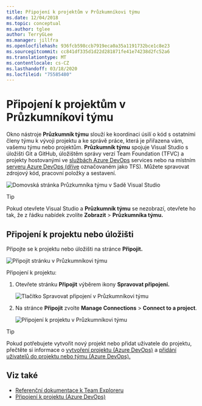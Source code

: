 ```yaml
---
title: Připojení k projektům v Průzkumníkovi týmu
ms.date: 12/04/2018
ms.topic: conceptual
ms.author: tglee
author: TerryGLee
ms.manager: jillfra
ms.openlocfilehash: 936fcb598ccb7919eca0a35a1191732bce1c8e23
ms.sourcegitcommit: cc841df335d1d22d281871fe41e74238d2fc52a6
ms.translationtype: MT
ms.contentlocale: cs-CZ
ms.lasthandoff: 03/18/2020
ms.locfileid: "75585480"
---
```

# <a name="connect-to-projects-in-team-explorer"></a>Připojení k projektům v Průzkumníkovi týmu

Okno nástroje **Průzkumník týmu** slouží ke koordinaci úsilí o kód s ostatními členy týmu k vývoji projektu a ke správě práce, která je přiřazena vám, vašemu týmu nebo projektům. **Průzkumník týmu** spojuje Visual Studio s úložišti Git a GitHub, úložištěm správy verzí Team Foundation (TFVC) a projekty hostovanými ve [službách Azure DevOps](/azure/devops/user-guide/what-is-azure-devops-services) services nebo na místním [serveru Azure DevOps (dříve](/azure/devops/index-all) označovaném jako TFS). Můžete spravovat zdrojový kód, pracovní položky a sestavení.

![Domovská stránka Průzkumníka týmu v Sadě Visual Studio](media/team-explorer/team-explorer.png)

> [!TIP]
> Pokud otevřete Visual Studio a **Průzkumník týmu** se nezobrazí, otevřete ho tak, že z řádku nabídek zvolíte **Zobrazit** > **Průzkumníka týmu.**

## <a name="connect-to-a-project-or-repository"></a>Připojení k projektu nebo úložišti

Připojte se k projektu nebo úložišti na stránce **Připojit.**

![Připojit stránku v Průzkumníkovi týmu](media/team-explorer/connect.png)

Připojení k projektu:

1. Otevřete stránku **Připojit** výběrem ikony **Spravovat připojení.**

   ![Tlačítko Spravovat připojení v Průzkumníkovi týmu](media/team-explorer/manage-connections.png)

1. Na stránce **Připojit** zvolte **Manage Connections** > **Connect to a project**.

   ![Připojení k projektu v Průzkumníkovi týmu](media/team-explorer/connect-project.png)

> [!TIP]
> Pokud potřebujete vytvořit nový projekt nebo přidat uživatele do projektu, přečtěte si informace o [vytvoření projektu (Azure DevOps)](/azure/devops/organizations/projects/create-project) a [přidání uživatelů do projektu nebo týmu (Azure DevOps).](/azure/devops/organizations/security/add-users-team-project)

## <a name="see-also"></a>Viz také

- [Referenční dokumentace k Team Exploreru](reference/team-explorer-reference.md)
- [Připojení k projektu (Azure DevOps)](/azure/devops/organizations/projects/connect-to-projects)
